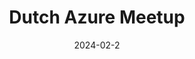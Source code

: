 ---
title: "Dutch Azure Meetup"
date: 2024-02-2
externalUrl: "https://www.meetup.com/nl-NL/dutch-azure-meetup/"
---